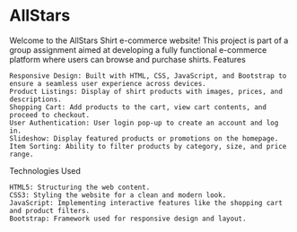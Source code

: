 # AllStars
Welcome to the AllStars Shirt e-commerce website! This project is part of a group assignment aimed at developing a fully functional e-commerce platform where users can browse and purchase shirts.
Features

    Responsive Design: Built with HTML, CSS, JavaScript, and Bootstrap to ensure a seamless user experience across devices.
    Product Listings: Display of shirt products with images, prices, and descriptions.
    Shopping Cart: Add products to the cart, view cart contents, and proceed to checkout.
    User Authentication: User login pop-up to create an account and log in.
    Slideshow: Display featured products or promotions on the homepage.
    Item Sorting: Ability to filter products by category, size, and price range.

Technologies Used

    HTML5: Structuring the web content.
    CSS3: Styling the website for a clean and modern look.
    JavaScript: Implementing interactive features like the shopping cart and product filters.
    Bootstrap: Framework used for responsive design and layout.
